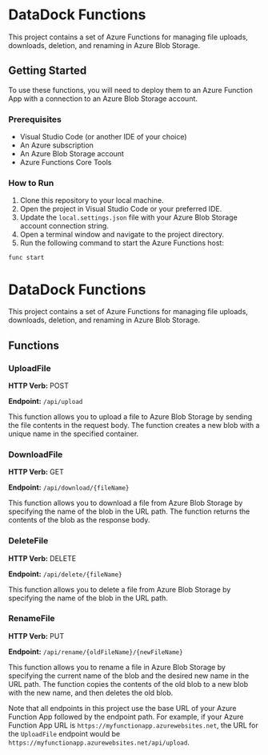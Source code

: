 # DataDock Functions

This project contains a set of Azure Functions for managing file uploads, downloads, deletion, and renaming in Azure Blob Storage.

## Getting Started

To use these functions, you will need to deploy them to an Azure Function App with a connection to an Azure Blob Storage account.

### Prerequisites

- Visual Studio Code (or another IDE of your choice)
- An Azure subscription
- An Azure Blob Storage account
- Azure Functions Core Tools

### How to Run

1. Clone this repository to your local machine.
2. Open the project in Visual Studio Code or your preferred IDE.
3. Update the `local.settings.json` file with your Azure Blob Storage account connection string.
4. Open a terminal window and navigate to the project directory.
5. Run the following command to start the Azure Functions host:
```
func start
```

# DataDock Functions

This project contains a set of Azure Functions for managing file uploads, downloads, deletion, and renaming in Azure Blob Storage.

## Functions

### UploadFile

**HTTP Verb:** POST

**Endpoint:** `/api/upload`

This function allows you to upload a file to Azure Blob Storage by sending the file contents in the request body. The function creates a new blob with a unique name in the specified container.

### DownloadFile

**HTTP Verb:** GET

**Endpoint:** `/api/download/{fileName}`

This function allows you to download a file from Azure Blob Storage by specifying the name of the blob in the URL path. The function returns the contents of the blob as the response body.

### DeleteFile

**HTTP Verb:** DELETE

**Endpoint:** `/api/delete/{fileName}`

This function allows you to delete a file from Azure Blob Storage by specifying the name of the blob in the URL path.

### RenameFile

**HTTP Verb:** PUT

**Endpoint:** `/api/rename/{oldFileName}/{newFileName}`

This function allows you to rename a file in Azure Blob Storage by specifying the current name of the blob and the desired new name in the URL path. The function copies the contents of the old blob to a new blob with the new name, and then deletes the old blob.

Note that all endpoints in this project use the base URL of your Azure Function App followed by the endpoint path. For example, if your Azure Function App URL is `https://myfunctionapp.azurewebsites.net`, the URL for the `UploadFile` endpoint would be `https://myfunctionapp.azurewebsites.net/api/upload`.
